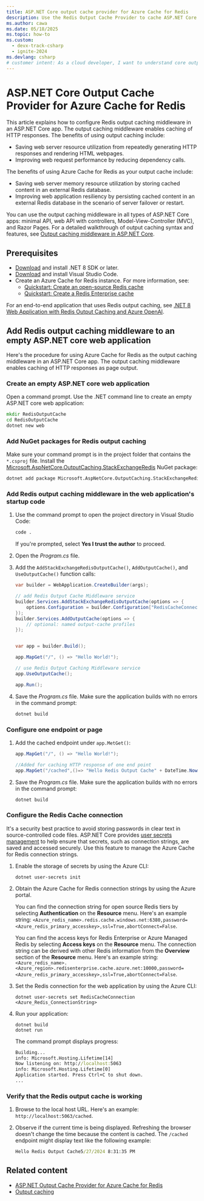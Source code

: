 ```yaml
---
title: ASP.NET Core output cache provider for Azure Cache for Redis
description: Use the Redis Output Cache Provider to cache ASP.NET Core page output out of process by using Azure Cache for Redis.
ms.author: cawa
ms.date: 05/18/2025
ms.topic: how-to
ms.custom:
  - devx-track-csharp
  - ignite-2024
ms.devlang: csharp
# customer intent: As a cloud developer, I want to understand core output caching via Azure Cache for Redis so that I can implement it for storing page output.
---
```


# ASP.NET Core Output Cache Provider for Azure Cache for Redis

This article explains how to configure Redis output caching middleware in an ASP.NET Core app. The output caching middleware enables caching of HTTP responses. The benefits of using output caching include:

- Saving web server resource utilization from repeatedly generating HTTP responses and rendering HTML webpages.
- Improving web request performance by reducing dependency calls.

The benefits of using Azure Cache for Redis as your output cache include:

- Saving web server memory resource utilization by storing cached content in an external Redis database.
- Improving web application resiliency by persisting cached content in an external Redis database in the scenario of server failover or restart.

You can use the output caching middleware in all types of ASP.NET Core apps: minimal API, web API with controllers, Model-View-Controller (MVC), and Razor Pages. For a detailed walkthrough of output caching syntax and features, see [Output caching middleware in ASP.NET Core](/aspnet/core/performance/caching/output).

## Prerequisites

- [Download](https://dotnet.microsoft.com/download/dotnet/8.0) and install .NET 8 SDK or later.
- [Download](https://code.visualstudio.com/download) and install Visual Studio Code.
- Create an Azure Cache for Redis instance. For more information, see:
  - [Quickstart: Create an open-source Redis cache](../azure-cache-for-redis/quickstart-create-redis.md)
  - [Quickstart: Create a Redis Enterprise cache](../azure-cache-for-redis/quickstart-create-redis-enterprise.md)

For an end-to-end application that uses Redis output caching, see [.NET 8 Web Application with Redis Output Caching and Azure OpenAI](https://github.com/Azure-Samples/azure-cache-redis-samples/tree/main/tutorial/output-cache-open-ai).

## Add Redis output caching middleware to an empty ASP.NET core web application

Here's the procedure for using Azure Cache for Redis as the output caching middleware in an ASP.NET Core app. The output caching middleware enables caching of HTTP responses as page output.

### Create an empty ASP.NET core web application

Open a command prompt. Use the .NET command line to create an empty ASP.NET core web application:

```cmd
mkdir RedisOutputCache
cd RedisOutputCache
dotnet new web
```

### Add NuGet packages for Redis output caching

Make sure your command prompt is in the project folder that contains the `*.csproj` file. Install the [Microsoft.AspNetCore.OutputCaching.StackExchangeRedis](https://www.nuget.org/packages/Microsoft.AspNetCore.OutputCaching.StackExchangeRedis) NuGet package:

```cmd
dotnet add package Microsoft.AspNetCore.OutputCaching.StackExchangeRedis
```

### Add Redis output caching middleware in the web application's startup code

1. Use the command prompt to open the project directory in Visual Studio Code:

    ```cmd
   code .
    ```

    If you're prompted, select **Yes I trust the author** to proceed.

1. Open the _Program.cs_ file.

1. Add the `AddStackExchangeRedisOutputCache()`, `AddOutputCache()`, and `UseOutputCache()` function calls:

    ```csharp
    var builder = WebApplication.CreateBuilder(args);

    // add Redis Output Cache Middleware service
    builder.Services.AddStackExchangeRedisOutputCache(options => {
        options.Configuration = builder.Configuration["RedisCacheConnection"];
    });
    builder.Services.AddOutputCache(options => {
        // optional: named output-cache profiles
    });


    var app = builder.Build();

    app.MapGet("/", () => "Hello World!");

    // use Redis Output Caching Middleware service
    app.UseOutputCache();

    app.Run();

    ```

1. Save the _Program.cs_ file. Make sure the application builds with no errors in the command prompt:

    ```cmd
    dotnet build
    ```

### Configure one endpoint or page

1. Add the cached endpoint under `app.MetGet()`:

    ```csharp
    app.MapGet("/", () => "Hello World!");
    
    //Added for caching HTTP response of one end point
    app.MapGet("/cached",()=> "Hello Redis Output Cache" + DateTime.Now).CacheOutput();
    ```

1. Save the _Program.cs_ file. Make sure the application builds with no errors in the command prompt:

    ```cmd
    dotnet build
    ```

### Configure the Redis Cache connection

It's a security best practice to avoid storing passwords in clear text in source-controlled code files. ASP.NET Core provides [user secrets management](/aspnet/core/security/app-secrets) to help ensure that secrets, such as connection strings, are saved and accessed securely. Use this feature to manage the Azure Cache for Redis connection strings.

1. Enable the storage of secrets by using the Azure CLI:

    ```cli
    dotnet user-secrets init
    ```

1. Obtain the Azure Cache for Redis connection strings by using the Azure portal.

    You can find the connection string for open source Redis tiers by selecting **Authentication** on the **Resource** menu. Here's an example string: `<Azure_redis_name>.redis.cache.windows.net:6380,password=<Azure_redis_primary_accesskey>,ssl=True,abortConnect=False`.

    You can find the access keys for Redis Enterprise or Azure Managed Redis by selecting **Access keys** on the **Resource** menu. The connection string can be derived with other Redis information from the **Overview** section of the **Resource** menu. Here's an example string: `<Azure_redis_name>.<Azure_region>.redisenterprise.cache.azure.net:10000,password=<Azure_redis_primary_accesskey>,ssl=True,abortConnect=False`.

1. Set the Redis connection for the web application by using the Azure CLI:

    ```cli
    dotnet user-secrets set RedisCacheConnection <Azure_Redis_ConnectionString>
    ```

1. Run your application:

    ```cli
    dotnet build
    dotnet run
    ```

    The command prompt displays progress:

    ```cmd
    Building...
    info: Microsoft.Hosting.Lifetime[14]
    Now listening on: http://localhost:5063
    info: Microsoft.Hosting.Lifetime[0]
    Application started. Press Ctrl+C to shut down.
    ...
    ```

### Verify that the Redis output cache is working

1. Browse to the local host URL. Here's an example: `http://localhost:5063/cached`.

1. Observe if the current time is being displayed. Refreshing the browser doesn't change the time because the content is cached. The `/cached` endpoint might display text like the following example:

    ```cmd
    Hello Redis Output Cache5/27/2024 8:31:35 PM
    ```

## Related content

- [ASP.NET Output Cache Provider for Azure Cache for Redis](aspnet-output-cache-provider.md)
- [Output caching](/aspnet/core/performance/caching/overview#output-caching)
